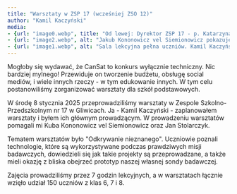 ```yaml
---
title: "Warsztaty w ZSP 17 (wcześniej ZSO 12)"
author: "Kamil Kaczyński"
media:
- {url: "image0.webp", title: "Od lewej: Dyrektor ZSP 17 - p. Katarzyna Szczepkowska, Jan Stolarczyk, Kamil Kaczyński, Jakub Kononowicz vel Siemionowicz"}
- {url: "image2.webp", alt: "Jakub Kononowicz vel Siemionowicz pokazuje prototyp CanSata."}
- {url: "image1.webp", alt: "Sala lekcyjna pełna uczniów. Kamil Kaczyński prowadzący warsztaty. Z lewej strony stoją Jan Stolarczyk i Jakub Kononowicz vel Siemionowicz. Na tablicy interaktywnej jest napis: 'Odkrywanie nieznanego'."}
---
```


Mogłoby się wydawać, że CanSat to konkurs wyłącznie techniczny. Nic bardziej mylnego! Przewiduje on tworzenie budżetu, obsługę social mediów, i wiele innych rzeczy - w tym edukowanie innych. W tym celu postanowiliśmy zorganizować warsztaty dla szkół podstawowych.

W środę 8 stycznia 2025 przeprowadziliśmy warsztaty w Zespole Szkolno-Przedszkolnym nr 17 w Gliwicach. Ja - Kamil Kaczyński - zaplanowałem warsztaty i byłem ich głównym prowadzącym. W prowadzeniu warsztatów pomagali mi Kuba Kononowicz vel Siemionowicz oraz Jan Stolarczyk.

Tematem warsztatów było "Odkrywanie nieznanego". Uczniowie poznali technologie, które są wykorzystywane podczas prawdziwych misji badawczych, dowiedzieli się jak takie projekty są przeprowadzane, a także mieli okazję z bliska obejrzeć prototyp naszej własnej sondy badawczej.

Zajęcia prowadziliśmy przez 7 godzin lekcyjnych, a w warsztatach łącznie wzięło udział 150 uczniów z klas 6,&nbsp;7&nbsp;i&nbsp;8.
